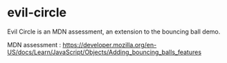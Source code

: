 # evil-circle

Evil Circle is an MDN assessment, an extension to the bouncing ball demo.

MDN assessment : https://developer.mozilla.org/en-US/docs/Learn/JavaScript/Objects/Adding_bouncing_balls_features





